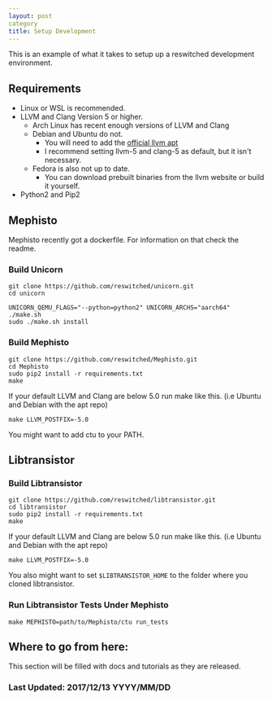 ```yaml
---
layout: post
category
title: Setup Development
---
```

This is an example of what it takes to setup up a reswitched development environment.

## Requirements

- Linux or WSL is recommended.
- LLVM and Clang Version 5 or higher.
    - Arch Linux has recent enough versions of LLVM and Clang
    - Debian and Ubuntu do not.
        - You will need to add the [official llvm apt](https://apt.llvm.org/)
        - I recommend setting llvm-5 and clang-5 as default, but it isn't necessary.
    - Fedora is also not up to date.
        - You can download prebuilt binaries from the llvm website or build it yourself.
- Python2 and Pip2

## Mephisto
Mephisto recently got a dockerfile.
For information on that check the readme.
### Build Unicorn
```
git clone https://github.com/reswitched/unicorn.git
cd unicorn

UNICORN_QEMU_FLAGS="--python=python2" UNICORN_ARCHS="aarch64" ./make.sh
sudo ./make.sh install
```
### Build Mephisto

```
git clone https://github.com/reswitched/Mephisto.git
cd Mephisto
sudo pip2 install -r requirements.txt
make
```
If your default LLVM and Clang are below 5.0
run make like this. (i.e Ubuntu and Debian with the apt repo)
```
make LLVM_POSTFIX=-5.0
```
You might want to add ctu to your PATH.

## Libtransistor

### Build Libtransistor
```
git clone https://github.com/reswitched/libtransistor.git
cd libtransistor
sudo pip2 install -r requirements.txt
make
```
If your default LLVM and Clang are below 5.0
run make like this. (i.e Ubuntu and Debian with the apt repo)
```
make LLVM_POSTFIX=-5.0
```
You also might want to set `$LIBTRANSISTOR_HOME` to the folder where you cloned libtransistor.

### Run Libtransistor Tests Under Mephisto
```
make MEPHISTO=path/to/Mephisto/ctu run_tests
```

## Where to go from here:
This section will be filled with docs and tutorials as they are released.

### Last Updated: 2017/12/13 YYYY/MM/DD
